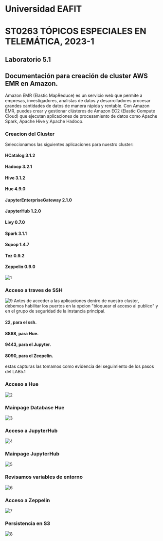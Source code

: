 # Universidad EAFIT
# ST0263 TÓPICOS ESPECIALES EN TELEMÁTICA, 2023-1
## Laboratorio 5.1

## Documentación para creación de cluster AWS EMR en Amazon.

Amazon EMR (Elastic MapReduce) es un servicio web que permite a empresas, investigadores, analistas de datos y desarrolladores procesar grandes cantidades de datos de manera rápida y rentable. Con Amazon EMR, puedes crear y gestionar clústeres de Amazon EC2 (Elastic Compute Cloud) que ejecutan aplicaciones de procesamiento de datos como Apache Spark, Apache Hive y Apache Hadoop.

### Creacion del Cluster 
Seleccionamos las siguientes aplicaciones para nuestro cluster:
#### HCatalog 3.1.2
#### Hadoop 3.2.1
#### Hive 3.1.2
#### Hue 4.9.0
#### JupyterEnterpriseGateway 2.1.0
#### JupyterHub 1.2.0
#### Livy 0.7.0
#### Spark 3.1.1
#### Sqoop 1.4.7
#### Tez 0.9.2
#### Zeppelin 0.9.0

![1](https://github.com/yachaverrc/yachaverrc-st0263/assets/60229713/29988f30-3091-40f4-ab62-113635f1f373)
### Acceso a traves de SSH
![9](https://github.com/yachaverrc/yachaverrc-st0263/assets/60229713/8a1d8237-f465-43b0-88b1-685acd743520)
Antes de acceder a las aplicaciones dentro de nuestro cluster, debemos habilitar los puertos en la opcion "bloquear el acceso al publico" y en el grupo de seguridad de la instancia principal.

#### 22, para el ssh.
#### 8888, para Hue.
#### 9443, para el Jupyter.
#### 8090, para el Zeepelin.

estas capturas las tomamos como evidencia del seguimiento de los pasos del LAB5.1
### Acceso a Hue
![2](https://github.com/yachaverrc/yachaverrc-st0263/assets/60229713/b38ee28f-4be0-4d06-b97b-4be8e5831451)
### Mainpage Database Hue
![3](https://github.com/yachaverrc/yachaverrc-st0263/assets/60229713/a808f8fd-cf08-400d-9af8-e688b7c85b15)
### Acceso a JupyterHub
![4](https://github.com/yachaverrc/yachaverrc-st0263/assets/60229713/ca8e209e-97bc-44df-a1f3-caaac36a64d7)
### Mainpage JupyterHub
![5](https://github.com/yachaverrc/yachaverrc-st0263/assets/60229713/b75eeb2a-0449-42a8-9882-7fb42011fd36)
### Revisamos variables de entorno
![6](https://github.com/yachaverrc/yachaverrc-st0263/assets/60229713/64cd0d7c-1579-4374-b9f7-9773c8720943)
### Acceso a Zeppelin
![7](https://github.com/yachaverrc/yachaverrc-st0263/assets/60229713/ff7655b7-3137-44a6-9789-5e1d7305a601)
### Persistencia en S3
![8](https://github.com/yachaverrc/yachaverrc-st0263/assets/60229713/2676adc7-0d34-4741-84f2-39949e184a45)